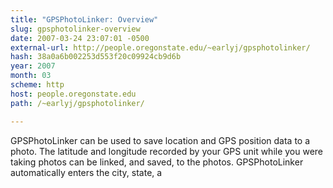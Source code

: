 ```yaml
---
title: "GPSPhotoLinker: Overview"
slug: gpsphotolinker-overview
date: 2007-03-24 23:07:01 -0500
external-url: http://people.oregonstate.edu/~earlyj/gpsphotolinker/
hash: 38a0a6b002253d553f20c09924cb9d6b
year: 2007
month: 03
scheme: http
host: people.oregonstate.edu
path: /~earlyj/gpsphotolinker/

---
```


GPSPhotoLinker can be used to save location and GPS position data to a photo. The latitude and longitude recorded by your GPS unit while you were taking photos can be linked, and saved, to the photos. GPSPhotoLinker automatically enters the city, state, a
